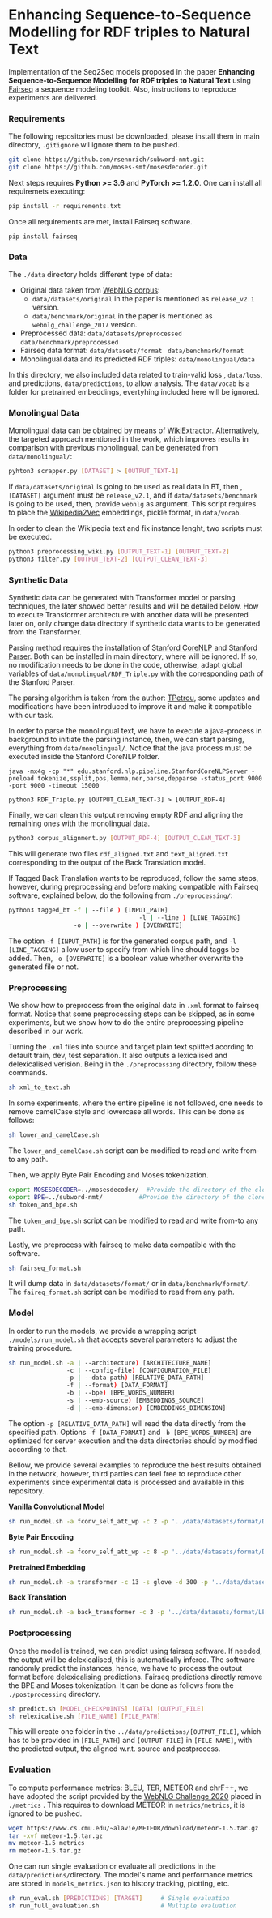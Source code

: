 # Enhancing Sequence-to-Sequence Modelling for RDF triples to Natural Text

Implementation of the Seq2Seq models proposed in the paper **Enhancing Sequence-to-Sequence Modelling for RDF triples to Natural Text**  using [Fairseq](https://fairseq.readthedocs.io/en/latest/) a sequence modeling toolkit. Also, instructions to reproduce experiments are delivered.



### Requirements

The following repositories must be downloaded, please install them in main directory, `.gitignore` wil ignore them to be pushed.

```bash
git clone https://github.com/rsennrich/subword-nmt.git 
git clone https://github.com/moses-smt/mosesdecoder.git
```

Next steps requires **Python >= 3.6** and  **PyTorch >= 1.2.0**. One can install all requiremets executing:

```bash
pip install -r requirements.txt
```

Once all requirements are met, install Fairseq software.

```bas
pip install fairseq
```



### Data

The `./data` directory holds different type of data:

+ Original data taken from [WebNLG corpus](https://gitlab.com/shimorina/webnlg-dataset): 
  + `data/datasets/original` in the paper is mentioned as `release_v2.1` version.
  + `data/benchmark/original` in the paper is mentioned as `webnlg_challenge_2017` version.
+ Preprocessed data: `data/datasets/preprocessed` `data/benchmark/preprocessed`
+ Fairseq data format: `data/datasets/format ` `data/benchmark/format`
+ Monolingual data and its predicted RDF triples: `data/monolingual/data` 

In this directory, we also included data related to train-valid loss , `data/loss`, and predictions, `data/predictions`, to allow analysis. The `data/vocab` is a folder for pretrained embeddings, evertyhing included here will be ignored.



### Monolingual Data

Monolingual data can be obtained by means of [WikiExtractor](https://github.com/attardi/wikiextractor ). Alternatively, the targeted approach mentioned in the work, which improves results in comparison with previous monolingual, can be generated from `data/monolingual/`:

```bash
pyhton3 scrapper.py [DATASET] > [OUTPUT_TEXT-1]
```

If `data/datasets/original` is going to be used as real data in BT, then , `[DATASET]` argument must be `release_v2.1`, and if `data/datasets/benchmark` is going to be used, then,  provide `webnlg` as argument. This script requires to place the [Wikipedia2Vec](https://wikipedia2vec.github.io/wikipedia2vec/) embeddings, pickle format, in `data/vocab`.

In order to clean the Wikipedia text and fix instance lenght, two scripts must be executed.

```bash
python3 preprocessing_wiki.py [OUTPUT_TEXT-1] [OUTPUT_TEXT-2]
python3 filter.py [OUTPUT_TEXT-2] [OUTPUT_CLEAN_TEXT-3]
```



### Synthetic Data

Synthetic data can be generated with Transformer model or parsing techniques, the later showed better results and will be detailed below. How to execute Transformer architecture with another data will be presented later on, only change data directory if synthetic data wants to be generated from the Transformer.

Parsing method requires the installation of [Stanford CoreNLP](https://stanfordnlp.github.io/CoreNLP/download.html) and [Stanford Parser](https://nlp.stanford.edu/software/lex-parser.shtml). Both can be installed in main directory, where will be ignored. If so, no modification needs to be done in the code, otherwise, adapt global variables of `data/monolingual/RDF_Triple.py` with the corresponding path of the Stanford Parser.

The parsing algorithm is taken from the author: [TPetrou](https://github.com/calosh/RDF-Triple-API), some updates and modifications have been introduced to improve it and make it compatible with our task. 

In order to parse the monolingual text, we have to execute a java-process in background to initiate the parsing instance, then, we can start parsing, everything from `data/monolingual/`. Notice that the java process must be executed inside the Stanford CoreNLP folder.

```bas
java -mx4g -cp "*" edu.stanford.nlp.pipeline.StanfordCoreNLPServer -preload tokenize,ssplit,pos,lemma,ner,parse,depparse -status_port 9000 -port 9000 -timeout 15000
 
python3 RDF_Triple.py [OUTPUT_CLEAN_TEXT-3] > [OUTPUT_RDF-4]
```

Finally, we can clean this output removing empty RDF and aligning the remaining ones with the monolingual data.

```bash
python3 corpus_alignment.py [OUTPUT_RDF-4] [OUTPUT_CLEAN_TEXT-3] 
```

This will generate two files `rdf_aligned.txt` and `text_aligned.txt` corresponding to the output of the Back Translation model.

If Tagged Back Translation wants to be reproduced, follow the same steps, however, during preprocessing and before making compatible with Fairseq software, explained below, do the following from `./preprocessing/`:

```bash
python3 tagged_bt -f | --file ) [INPUT_PATH]
									-l | --line ) [LINE_TAGGING]
                  -o | --overwrite ) [OVERWRITE]
```

The option `-f [INPUT_PATH]` is for the generated corpus path, and `-l [LINE_TAGGING]` allow user to specify from which line should taggs be added. Then, `-o [OVERWRITE]` is a boolean value whether overwrite the generated file or not.



### Preprocessing 

We show how to preprocess from the original data in `.xml` format to fairseq format. Notice that some preprocessing steps can be skipped, as in some experiments, but we show how to do the entire preprocessing pipeline described in our work.

Turning the `.xml` files into  source and target plain text splitted acording to default train, dev, test separation. It also outputs a lexicalised and delexicalised verision. Being in the `./preprocessing` directory, follow these commands.

```bash
sh xml_to_text.sh
```

In some experiments, where the entire pipeline is not followed, one needs to remove camelCase style and lowercase all words. This can be done as follows:

```bash
sh lower_and_camelCase.sh 
```

The `lower_and_camelCase.sh` script can be modified to read and write from-to any path.  

Then, we apply Byte Pair Encoding and Moses tokenization.

```sh 
export MOSESDECODER=../mosesdecoder/  #Provide the directory of the cloned repository
export BPE=../subword-nmt/			#Provide the directory of the cloned repository
sh token_and_bpe.sh
```

The `token_and_bpe.sh` script can be modified to read and write from-to any path. 

Lastly, we preprocess with fairseq to make data compatible with the software.

```bash
sh fairseq_format.sh
```

It will dump data in `data/datasets/format/` or in `data/benchmark/format/`. The `faireq_format.sh` script can be modified to read from any path. 



### Model

In order to run the models, we provide a wrapping script `./models/run_model.sh` that accepts several parameters to adjust the training procedure. 

```bash
sh run_model.sh -a | --architecture) [ARCHITECTURE_NAME]
                -c | --config-file) [CONFIGURATION_FILE]
                -p | --data-path) [RELATIVE_DATA_PATH]
                -f | --format) [DATA_FORMAT]
                -b | --bpe) [BPE_WORDS_NUMBER]
                -s | --emb-source) [EMBEDDINGS_SOURCE]
                -d | --emb-dimension) [EMBEDDINGS_DIMENSION]
```

The option ```-p [RELATIVE_DATA_PATH]``` will read the data directly from the specified path. Options `-f [DATA_FORMAT]` and `-b [BPE_WORDS_NUMBER]` are optimized for server execution and the data directories should by modified according to that.


Bellow, we provide several examples to reproduce the best results obtained in the network, however, third parties can feel free to reproduce other experiments since experimental data is processed and available in this repository.


**Vanilla Convolutional Model** 

```bash
sh run_model.sh -a fconv_self_att_wp -c 2 -p '../data/datasets/format/DELEX_BPE_5_000/'
```

**Byte Pair Encoding**

```bash
sh run_model.sh -a fconv_self_att_wp -c 8 -p '../data/datasets/format/DELEX_BPE_5_000/'
```

**Pretrained Embedding**

```bash
sh run_model.sh -a transformer -c 13 -s glove -d 300 -p '../data/datasets/format/LEX_LOW_CAMEL'
```

**Back Translation**

```bash
sh run_model.sh -a back_transformer -c 3 -p '../data/datasets/format/LEX_LOW_CAMEL_SYNTHETIC_BPE'
```



### Postprocessing

Once the model is trained, we can predict using fairseq software. If needed, the output will be delexicalised, this is automatically infered. The software randomly predict the instances, hence, we have to process the output format before delexicalising predictions. Fairseq predictions directly remove the BPE and Moses tokenization. It can be done as follows from the `./postprocessing` directory.

```bash
sh predict.sh [MODEL_CHECKPOINTS] [DATA] [OUTPUT_FILE]
sh relexicalise.sh [FILE_NAME] [FILE_PATH]
```

This will create one folder in the `../data/predictions/[OUTPUT_FILE]`, which has to be provided in `[FILE_PATH]` and `[OUTPUT FILE]` in `[FILE NAME]`,  with the predicted output, the aligned w.r.t. source and postprocess.



### Evaluation

To compute performance metrics: BLEU, TER, METEOR and chrF++, we have adopted the script provided by the [WebNLG Challenge 2020](https://github.com/WebNLG/GenerationEval) placed in  `./metrics` . This requires to download METEOR in `metrics/metrics`, it is ignored to be pushed.

```bash
wget https://www.cs.cmu.edu/~alavie/METEOR/download/meteor-1.5.tar.gz
tar -xvf meteor-1.5.tar.gz
mv meteor-1.5 metrics
rm meteor-1.5.tar.gz
```

One can run single evaluation or evaluate all predictions in the `data/predictions/`directory. The model's name and performance metrics are stored in  `models_metrics.json` to history tracking, plotting, etc.

```sh
sh run_eval.sh [PREDICTIONS] [TARGET]     # Single evaluation  
sh run_full_evaluation.sh                 # Multiple evaluation
```
